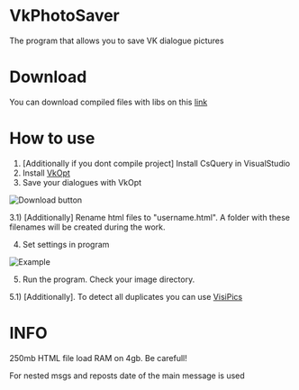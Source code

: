 # VkPhotoSaver
The program that allows you to save VK dialogue pictures

# Download
You can download compiled files with libs on this [link](https://andrewsha.net/static/files/VkPhotoSaver.rar)

# How to use
1) [Additionally if you dont compile project] Install CsQuery in VisualStudio
2) Install [VkOpt](https://vkopt.net/download/)
3) Save your dialogues with VkOpt

![Download button](https://pp.userapi.com/c845522/v845522169/1c902c/J9JG9AhZI7I.jpg)

3.1) [Additionally] Rename html files to "username.html". A folder with these filenames will be created during the work.

4) Set settings in program

![Example](https://pp.userapi.com/c845522/v845522169/1c9047/n58jDbnzXlw.jpg)

5) Run the program. Check your image directory.

5.1) [Additionally]. To detect all duplicates you can use [VisiPics](http://www.visipics.info/index.php?title=Download#Download_Links)

# INFO
250mb HTML file load RAM on 4gb. Be carefull!

For nested msgs and reposts date of the main message is used

